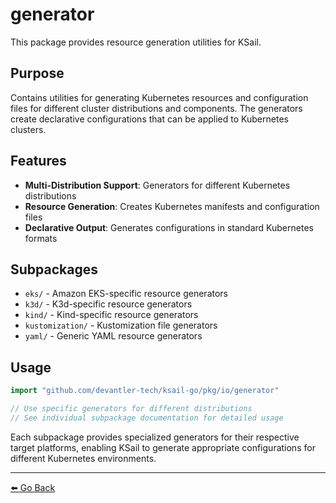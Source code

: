 # generator

This package provides resource generation utilities for KSail.

## Purpose

Contains utilities for generating Kubernetes resources and configuration files for different cluster distributions and components. The generators create declarative configurations that can be applied to Kubernetes clusters.

## Features

- **Multi-Distribution Support**: Generators for different Kubernetes distributions
- **Resource Generation**: Creates Kubernetes manifests and configuration files
- **Declarative Output**: Generates configurations in standard Kubernetes formats

## Subpackages

- `eks/` - Amazon EKS-specific resource generators
- `k3d/` - K3d-specific resource generators  
- `kind/` - Kind-specific resource generators
- `kustomization/` - Kustomization file generators
- `yaml/` - Generic YAML resource generators

## Usage

```go
import "github.com/devantler-tech/ksail-go/pkg/io/generator"

// Use specific generators for different distributions
// See individual subpackage documentation for detailed usage
```

Each subpackage provides specialized generators for their respective target platforms, enabling KSail to generate appropriate configurations for different Kubernetes environments.

---

[⬅️ Go Back](../README.md)